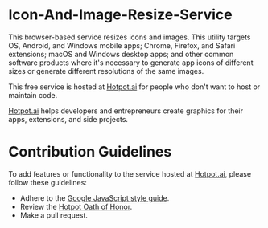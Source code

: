 # Icon-And-Image-Resize-Service
This browser-based service resizes icons and images. This utility targets OS, Android, and Windows mobile apps; Chrome, Firefox, and Safari extensions; macOS and Windows desktop apps; and other common software products where it's necessary to generate app icons of different sizes or generate different resolutions of the same images.

This free service is hosted at [Hotpot.ai](https://hotpot.ai/icon-resizer) for people who don't want to host or maintain code.

[Hotpot.ai](https://hotpot.ai) helps developers and entrepreneurs create graphics for their apps, extensions, and side projects.

# Contribution Guidelines
To add features or functionality to the service hosted at [Hotpot.ai](https://hotpot.ai), please follow these guidelines:

* Adhere to the [Google JavaScript style guide](https://google.github.io/styleguide/jsguide.html).
* Review the [Hotpot Oath of Honor](https://hotpot.ai/hotpotcha).
* Make a pull request.
